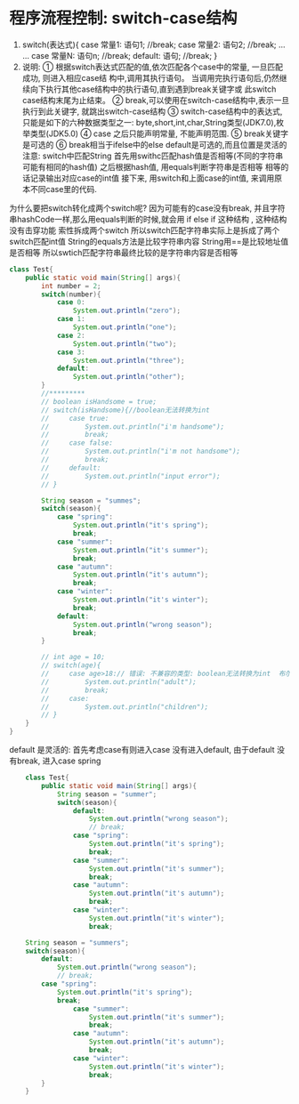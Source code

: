 # 程序流程控制: switch-case结构
1.  switch(表达式){
        case 常量1:
            语句1;
            //break;
        case 常量2:
            语句2;
            //break;
        ... ...
        case 常量N:
            语句n;
            //break;
        default:
            语句;
            //break;
    }
2. 说明:
①   根据switch表达式匹配的值,依次匹配各个case中的常量, 一旦匹配成功, 则进入相应case结
    构中,调用其执行语句。
    当调用完执行语句后,仍然继续向下执行其他case结构中的执行语句,直到遇到break关键字或
    此switch case结构末尾为止结束。
②   break,可以使用在switch-case结构中,表示一旦执行到此关键字, 就跳出switch-case结构
③   switch-case结构中的表达式,只能是如下的六种数据类型之一:
    byte,short,int,char,String类型(JDK7.0),枚举类型(JDK5.0)
④   case 之后只能声明常量, 不能声明范围.
⑤   break关键字是可选的
⑥   break相当于ifelse中的else
    default是可选的,而且位置是灵活的
注意:
switch中匹配String
首先用swithc匹配hash值是否相等(不同的字符串可能有相同的hash值)
之后根据hash值, 用equals判断字符串是否相等
相等的话记录输出对应case的int值
接下来, 用switch和上面case的int值, 来调用原本不同case里的代码.

为什么要把switch转化成两个switch呢?
因为可能有的case没有break, 并且字符串hashCode一样,那么用equals判断的时候,就会用
if else if 这种结构 , 这种结构没有击穿功能
索性拆成两个switch
所以switch匹配字符串实际上是拆成了两个switch匹配int值
String的equals方法是比较字符串内容
String用==是比较地址值是否相等
所以swtich匹配字符串最终比较的是字符串内容是否相等
```java
class Test{
    public static void main(String[] args){
        int number = 2;
        switch(number){
            case 0:
                System.out.println("zero");
            case 1:
                System.out.println("one");
            case 2:
                System.out.println("two");
            case 3:
                System.out.println("three");
            default:
                System.out.println("other");
        }
        //*********
        // boolean isHandsome = true;
        // switch(isHandsome){//boolean无法转换为int 
        //     case true:
        //         System.out.println("i'm handsome");
        //         break;
        //     case false:
        //         System.out.println("i'm not handsome");
        //         break;
        //     default:
        //         System.out.println("input error");
        // }

        String season = "summes";
        switch(season){
            case "spring":
                System.out.println("it's spring");
                break;
            case "summer":
                System.out.println("it's summer");
                break;
            case "autumn":
                System.out.println("it's autumn");
                break;
            case "winter":
                System.out.println("it's winter");
                break;
            default:
                System.out.println("wrong season");
                break;
        }

        // int age = 10;
        // switch(age){
        //     case age>18:// 错误: 不兼容的类型: boolean无法转换为int  布尔值不能和其他7个基本数据类型运算
        //         System.out.println("adult");
        //         break;
        //     case:
        //         System.out.println("children");
        // }
    }
}
```

default 是灵活的:
首先考虑case有则进入case
没有进入default, 由于default 没有break, 进入case spring
```java
    class Test{
        public static void main(String[] args){
            String season = "summer";
            switch(season){
                default:
                    System.out.println("wrong season");
                    // break;
                case "spring":
                    System.out.println("it's spring");
                    break;
                case "summer":
                    System.out.println("it's summer");
                    break;
                case "autumn":
                    System.out.println("it's autumn");
                    break;
                case "winter":
                    System.out.println("it's winter");
                    break;

    String season = "summers";
    switch(season){
        default:
            System.out.println("wrong season");
            // break;
        case "spring":
            System.out.println("it's spring");
            break;
                case "summer":
                    System.out.println("it's summer");
                    break;
                case "autumn":
                    System.out.println("it's autumn");
                    break;
                case "winter":
                    System.out.println("it's winter");
                    break;
        }
    }
```

